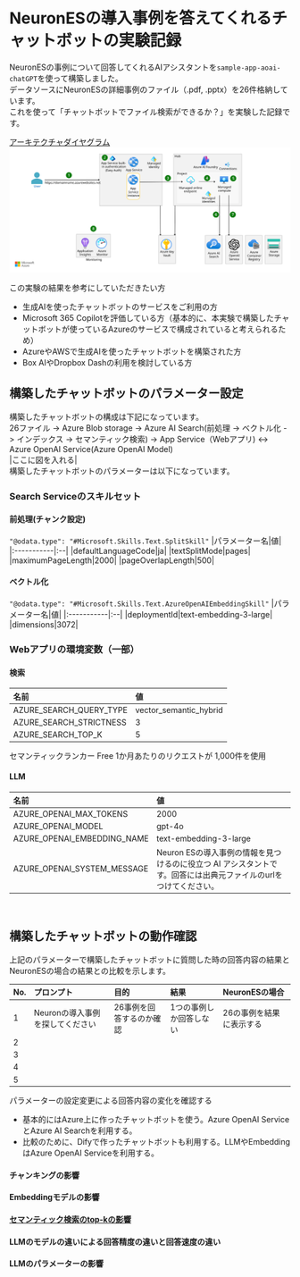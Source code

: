 # NeuronESの導入事例を答えてくれるチャットボットの実験記録
NeuronESの事例について回答してくれるAIアシスタントを`sample-app-aoai-chatGPT`を使って構築しました。<br>
データソースにNeuronESの詳細事例のファイル（.pdf, .pptx）を26件格納しています。<br>
これを使って「チャットボットでファイル検索ができるか？」を実験した記録です。<br>

[アーキテクチャダイヤグラム](https://learn.microsoft.com/ja-jp/azure/architecture/ai-ml/architecture/basic-openai-e2e-chat)<br>
<img src="./image/openai-end-to-end-basic.svg" alt="Example SVG" width="800">

この実験の結果を参考にしていただきたい方
- 生成AIを使ったチャットボットのサービスをご利用の方
- Microsoft 365 Copilotを評価している方（基本的に、本実験で構築したチャットボットが使っているAzureのサービスで構成されていると考えられるため）
- AzureやAWSで生成AIを使ったチャットボットを構築された方
- Box AIやDropbox Dashの利用を検討している方

## 構築したチャットボットのパラメーター設定
構築したチャットボットの構成は下記になっています。<br>
26ファイル -> Azure Blob storage -> Azure AI Search(前処理 -> ベクトル化 -> インデックス -> セマンティック検索) -> App Service（Webアプリ) <-> Azure OpenAI Service(Azure OpenAI Model)<br>
|ここに図を入れる|
<br>
構築したチャットボットのパラメーターは以下になっています。<br>
### Search Serviceのスキルセット
#### 前処理(チャンク設定)
<!--
"@odata.type": "#Microsoft.Skills.Text.SplitSkill",
"description": "Split skill to chunk documents",
"defaultLanguageCode": "ja",
"textSplitMode": "pages",
"maximumPageLength": 2000,
"pageOverlapLength": 500,
-->
`"@odata.type": "#Microsoft.Skills.Text.SplitSkill"`
|パラメーター名|値|
|:-----------|:--|
|defaultLanguageCode|ja|
|textSplitMode|pages|
|maximumPageLength|2000|
|pageOverlapLength|500|

#### ベクトル化
<!--
"@odata.type": "#Microsoft.Skills.Text.AzureOpenAIEmbeddingSkill",
"deploymentId": "text-embedding-3-large",
"dimensions": 3072,
-->
`"@odata.type": "#Microsoft.Skills.Text.AzureOpenAIEmbeddingSkill"`
|パラメーター名|値|
|:-----------|:--|
|deploymentId|text-embedding-3-large|
|dimensions|3072|


### Webアプリの環境変数（一部）
#### 検索
|名前|値|
|:---|:--|
|AZURE_SEARCH_QUERY_TYPE|vector_semantic_hybrid|
|AZURE_SEARCH_STRICTNESS|3|
|AZURE_SEARCH_TOP_K|5|

セマンティックランカー Free 1か月あたりのリクエストが 1,000件を使用<br>

#### LLM
|名前|値|
|:---|:--|
|AZURE_OPENAI_MAX_TOKENS|2000|
|AZURE_OPENAI_MODEL|gpt-4o|
|AZURE_OPENAI_EMBEDDING_NAME|text-embedding-3-large|
|AZURE_OPENAI_SYSTEM_MESSAGE|Neuron ESの導入事例の情報を見つけるのに役立つ AI アシスタントです。回答には出典元ファイルのurlをつけてください。|
<br>

## 構築したチャットボットの動作確認
上記のパラメーターで構築したチャットボットに質問した時の回答内容の結果とNeuronESの場合の結果との比較を示します。

|No.|プロンプト|目的|結果|NeuronESの場合|
|:--|:-------|:--|:--|:-----------|
|1|Neuronの導入事例を探してください|26事例を回答するのか確認|1つの事例しか回答しない|26の事例を結果に表示する|
|2|
|3|
|4|
|5|



パラメーターの設定変更による回答内容の変化を確認する
- 基本的にはAzure上に作ったチャットボットを使う。Azure OpenAI ServiceとAzure AI Searchを利用する。
- 比較のために、Difyで作ったチャットボットも利用する。LLMやEmbeddingはAzure OpenAI Serviceを利用する。

#### チャンキングの影響
#### Embeddingモデルの影響
#### [セマンティック検索のtop-kの影響](./research-semantic-search.md)
#### LLMのモデルの違いによる回答精度の違いと回答速度の違い
#### LLMのパラメーターの影響





